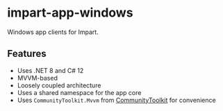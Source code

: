 # impart-app-windows

Windows app clients for Impart.

## Features

* Uses .NET 8 and C# 12
* MVVM-based
* Loosely coupled architecture
* Uses a shared namespace for the app core
* Uses `CommunityToolkit.Mvvm` from [CommunityToolkit](https://github.com/CommunityToolkit/dotnet) for convenience
